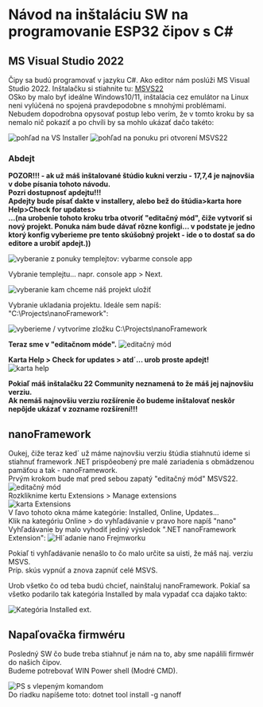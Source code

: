 # Návod na inštaláciu SW na programovanie ESP32 čipov s C#
## MS Visual Studio 2022 

Čipy sa budú programovať v jazyku C#. Ako editor nám poslúži MS Visual Studio 2022. Inštalačku si stiahnite tu: [MSVS22](https://visualstudio.microsoft.com/cs/thank-you-downloading-visual-studio/?sku=Community&channel=Release&version=VS2022&source=VSLandingPage&cid=2030&passive=false)     
OSko by malo byť ideálne Windows10/11, inštalácia cez emulátor na Linux neni vylúčená no spojená pravdepodobne s mnohými problémami.     
Nebudem dopodrobna opysovať postup lebo verím, že v tomto kroku by sa nemalo nič pokaziť a po chvíli by sa mohlo ukázať dačo takéto:    

![pohľad na VS Installer](https://github.com/romankiss/R-IoT/assets/59760649/f5654bcc-73ce-482c-a952-e50f288cfcc8)
![pohľad na ponuku pri otvorení MSVS22](https://github.com/romankiss/R-IoT/assets/59760649/a125473a-1d60-401b-9c4c-96a69497bf43)

### Abdejt

**POZOR!!!   - ak už máš inštalované štúdio kukni verziu - 17,7,4 je najnovšia v dobe písania tohoto návodu.   
Pozri dostupnosť apdejtu!!!  
Apdejty bude písať dakte v installery, alebo bež do štúdia>karta hore Help>Check for updates>     
...(na urobenie tohoto kroku trba otvoriť "editačný mód", čiže vytvoriť si nový projekt. Ponuka nám bude dávať rôzne konfigi... v podstate je jedno ktorý konfig vyberieme pre tento skúšobný projekt - ide o to dostať sa do editore a urobiť apdejt.))**

![vyberanie z ponuky templejtov: vybarme console app](https://github.com/romankiss/R-IoT/assets/59760649/7361d1a2-f2f3-4d8d-8998-3d8b545810b2)

Vybranie templejtu... napr. console app > Next.

![vyberanie kam chceme náš projekt uložiť](https://github.com/romankiss/R-IoT/assets/59760649/9dd06c7f-d293-495c-8870-d6b5591b0131)

Vybranie ukladania projektu. Ideále sem napíš: "C:\Projects\nanoFramework":

![vyberieme / vytvoríme zložku C:\\Projects\nanoFramework](https://github.com/romankiss/R-IoT/assets/59760649/9765d1c8-3899-44d3-a869-d0907269e93d)

**Teraz sme v "editačnom móde".**
![editačný mód](https://github.com/romankiss/R-IoT/assets/59760649/e869a40b-06e5-41a7-83e2-75396ea2e196)

**Karta Help > Check for updates > atd´... urob proste apdejt!**      
![karta help](https://github.com/romankiss/R-IoT/assets/59760649/c1e38537-a17c-42e8-8331-b29de003d2d8)





<p color="red"><strong>Pokiaľ máš inštalačku 22 Community neznamená to že máš jej najnovšiu verziu.  <br>   
Ak nemáš najnovšiu verziu rozšírenie čo budeme inštalovať neskôr nepôjde ukázať v zozname rozšírení!!!</strong></p>



## nanoFramework

Oukej, čiže teraz ked´ už máme najnovšiu verziu štúdia stiahnutú ideme si stiahnuť framework .NET prispôeobený pre malé zariadenia s obmädzenou pamäťou a tak - nanoFramework.   
Prvým krokom bude mať pred sebou zapatý "editačný mód" MSVS22.   
![editačný mód](https://github.com/romankiss/R-IoT/assets/59760649/e869a40b-06e5-41a7-83e2-75396ea2e196)   
Rozkliknime kertu Extensions > Manage extensions   
![karta Extensions](https://github.com/romankiss/R-IoT/assets/59760649/98b6f4f8-5986-4e30-a320-6dfc25a97e25)   
V ľavo tohoto okna máme kategórie: Installed, Online, Updates...     
Klik na kategóriu Online > do vyhľadávanie v pravo hore napíš "nano"    
Vyhľadávanie by malo vyhodiť jediný výsledok ".NET nanoFramework Extension":
![Hl´adanie nano Frejmworku](https://github.com/romankiss/R-IoT/assets/59760649/88be4046-8dbf-4072-96f4-90ac6b08fcb9)    

<p color="red"> Pokiaľ ti vyhľadávanie nenašlo to čo malo určite sa uisti, že máš naj. verziu MSVS.  <br>
Príp. skús vypnúť a znova zapnúť celé MSVS. </p>

Urob všetko čo od teba budú chcieť, nainštaluj nanoFramework.
Pokiaľ sa všetko podarilo tak kategória Installed by mala vypadať cca dajako takto:  

![Kategória Installed ext.](https://github.com/romankiss/R-IoT/assets/59760649/b7c0fef6-ad78-444e-8c66-51cf1d292524)  

## Napaľovačka firmwéru

Posledný SW čo bude treba stiahnuť je nám na to, aby sme napálili firmwér do našich čipov.  
Budeme potrebovať WIN Power shell (Modré CMD).  

![PS s vlepeným komandom](https://github.com/romankiss/R-IoT/assets/59760649/f07e49ed-7203-40c6-b371-75cf9cec482a)   
Do riadku napíšeme toto:    dotnet tool install -g nanoff        

